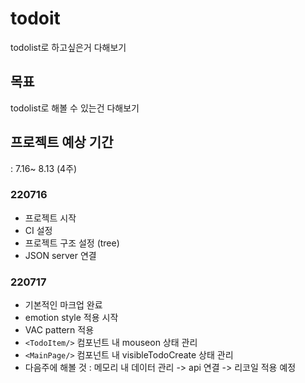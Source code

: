 # todoit

todolist로 하고싶은거 다해보기

## 목표

todolist로 해볼 수 있는건 다해보기

## 프로젝트 예상 기간

: 7.16~ 8.13 (4주)

### 220716

- 프로젝트 시작
- CI 설정
- 프로젝트 구조 설정 (tree)
- JSON server 연결

### 220717

- 기본적인 마크업 완료
- emotion style 적용 시작
- VAC pattern 적용
- `<TodoItem/>` 컴포넌트 내 mouseon 상태 관리
- `<MainPage/>` 컴포넌트 내 visibleTodoCreate 상태 관리
- 다음주에 해볼 것 : 메모리 내 데이터 관리 -> api 연결 -> 리코일 적용 예정
